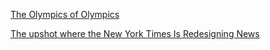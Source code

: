 [The Olympics of Olympics](https://www.fastcodesign.com/3063169/infographic-of-the-day/the-olympics-of-olympics-graphics)

[The upshot where the New York Times Is Redesigning News](https://www.fastcodesign.com/3040817/the-upshot-where-the-new-york-times-is-redesigning-news)
